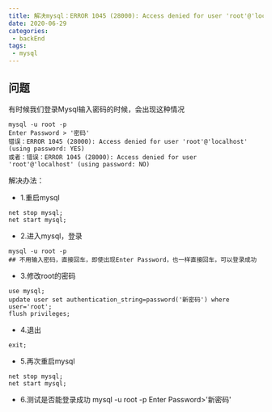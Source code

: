 ```yaml
--- 
title: 解决mysql：ERROR 1045 (28000): Access denied for user 'root'@'localhost' (using password: NO/YES)
date: 2020-06-29
categories: 
 - backEnd
tags: 
 - mysql
---
```


## 问题

有时候我们登录Mysql输入密码的时候，会出现这种情况<br>
```shell
mysql -u root -p 
Enter Password > '密码'
错误：ERROR 1045 (28000): Access denied for user 'root'@'localhost' (using password: YES)
或者：错误：ERROR 1045 (28000): Access denied for user 'root'@'localhost' (using password: NO)
```
解决办法：
* 1.重启mysql
```shell
net stop mysql;
net start mysql;
```
* 2.进入mysql，登录
```shell
mysql -u root -p
## 不用输入密码，直接回车，即使出现Enter Password，也一样直接回车，可以登录成功
```
* 3.修改root的密码
```shell
use mysql;
update user set authentication_string=password('新密码') where user='root';
flush privileges;
```
* 4.退出
```shell
exit;
```
* 5.再次重启mysql
```shell
net stop mysql;
net start mysql;
```
* 6.测试是否能登录成功
mysql -u root -p
Enter Password>'新密码'


